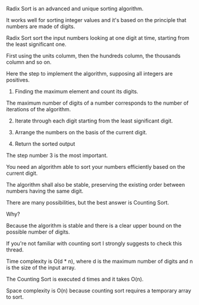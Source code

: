 Radix Sort is an advanced and unique sorting algorithm.

It works well for sorting integer values and it's based on the principle that numbers are made of digits.

Radix Sort sort the input numbers looking at one digit at time, starting from the least significant one.

First using the units columm, then the hundreds column, the thousands column and so on.

Here the step to implement the algorithm, supposing all integers are positives.

1. Finding the maximum element and count its digits. 

The maximum number of digits of a number corresponds to the number of iterations of the algorithm.

2. Iterate through each digit starting from the least significant digit. 

3. Arrange the numbers on the basis of the current digit.

4. Return the sorted output

The step number 3 is the most important.

You need an algorithm able to sort your numbers efficiently based on the current digit.

The algorithm shall also be stable, preserving the existing order between numbers having the same digit.

There are many possibilities, but the best answer is Counting Sort. 

Why?

Because the algorithm is stable and there is a clear upper bound on the possible number of digits.

If you're not familiar with counting sort I strongly suggests to check this thread.

Time complexity is O(d * n), where d is the maximum number of digits and n is the size of the input array.

The Counting Sort is executed d times and it takes O(n).

Space complexity is O(n) because counting sort requires a temporary array to sort.